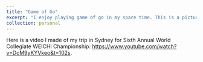 ```yaml
---
title: "Game of Go"
excerpt: "I enjoy playing game of go in my spare time. This is a picture of me attention Sixth Annual World Collegiate WEICHI Championship. My goal is to eventually become 5 dan.<br/><img src='/images/go-tournament.jpeg'>"
collection: personal
---
```


Here is a video I made of my trip in Sydney for Sixth Annual World Collegiate WEICHI Championship: https://www.youtube.com/watch?v=DcM9yKYVkeo&t=102s.
